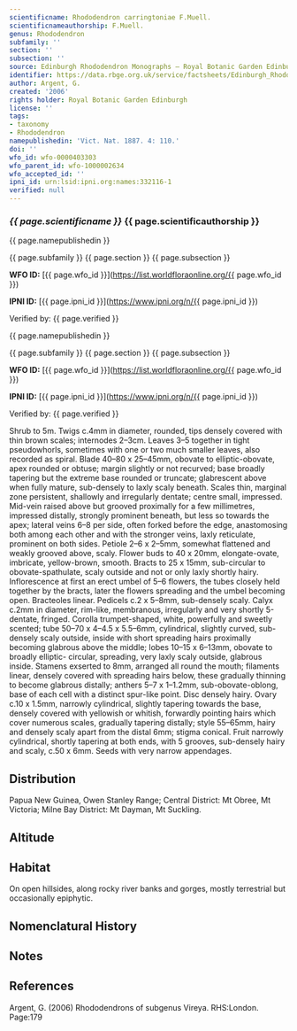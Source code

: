 ```yaml
---
scientificname: Rhododendron carringtoniae F.Muell.
scientificnameauthorship: F.Muell.
genus: Rhododendron
subfamily: ''
section: ''
subsection: ''
source: Edinburgh Rhododendron Monographs – Royal Botanic Garden Edinburgh
identifier: https://data.rbge.org.uk/service/factsheets/Edinburgh_Rhododendron_Monographs.xhtml
author: Argent, G.
created: '2006'
rights holder: Royal Botanic Garden Edinburgh
license: ''
tags:
- taxonomy
- Rhododendron
namepublishedin: 'Vict. Nat. 1887. 4: 110.'
doi: ''
wfo_id: wfo-0000403303
wfo_parent_id: wfo-1000002634
wfo_accepted_id: ''
ipni_id: urn:lsid:ipni.org:names:332116-1
verified: null
---
```

### _{{ page.scientificname }}_ {{ page.scientificauthorship }}
 {{ page.namepublishedin }}

{{ page.subfamily }} {{ page.section }} {{ page.subsection }}

**WFO ID:** [{{ page.wfo_id }}](https://list.worldfloraonline.org/{{ page.wfo_id }})

**IPNI ID:** [{{ page.ipni_id }}](https://www.ipni.org/n/{{ page.ipni_id }})

Verified by: {{ page.verified }}

 {{ page.namepublishedin }}

{{ page.subfamily }} {{ page.section }} {{ page.subsection }}

**WFO ID:** [{{ page.wfo_id }}](https://list.worldfloraonline.org/{{ page.wfo_id }})

**IPNI ID:** [{{ page.ipni_id }}](https://www.ipni.org/n/{{ page.ipni_id }})

Verified by: {{ page.verified }}



Shrub to 5m. Twigs c.4mm in diameter, rounded, tips densely covered with thin brown scales; internodes 2–3cm. Leaves 3–5 together in tight pseudowhorls, sometimes with one or two much smaller leaves, also recorded as spiral. Blade 40–80 x 25–45mm, obovate to elliptic-obovate, apex rounded or obtuse; margin slightly or not recurved; base broadly tapering but the extreme base rounded or truncate; glabrescent above when fully mature, sub-densely to laxly scaly beneath. Scales thin, marginal zone persistent, shallowly and irregularly dentate; centre small, impressed. Mid-vein raised above but grooved proximally for a few millimetres, impressed distally, strongly prominent beneath, but less so towards the apex; lateral veins 6–8 per side, often forked before the edge, anastomosing both among each other and with the stronger veins, laxly reticulate, prominent on both sides. Petiole 2–6 x 2–5mm, somewhat flattened and weakly grooved above, scaly. Flower buds to 40 x 20mm, elongate-ovate, imbricate, yellow-brown, smooth. Bracts to 25 x 15mm, sub-circular to obovate-spathulate, scaly outside and not or only laxly shortly hairy. Inflorescence at first an erect umbel of 5–6 flowers, the tubes closely held together by the bracts, later the flowers spreading and the umbel becoming open. Bracteoles linear. Pedicels c.2 x 5–8mm, sub-densely scaly. Calyx c.2mm in diameter, rim-like, membranous, irregularly and very shortly 5-dentate, fringed. Corolla trumpet-shaped, white, powerfully and sweetly scented; tube 50–70 x 4–4.5 x 5.5–6mm, cylindrical, slightly curved, sub-densely scaly outside, inside with short spreading hairs proximally becoming glabrous above the middle; lobes 10–15 x 6–13mm, obovate to broadly elliptic- circular, spreading, very laxly scaly outside, glabrous inside. Stamens exserted to 8mm, arranged all round the mouth; filaments linear, densely covered with spreading hairs below, these gradually thinning to become glabrous distally; anthers 5–7 x 1–1.2mm, sub-obovate-oblong, base of each cell with a distinct spur-like point. Disc densely hairy. Ovary c.10 x 1.5mm, narrowly cylindrical, slightly tapering towards the base, densely covered with yellowish or whitish, forwardly pointing hairs which cover numerous scales, gradually tapering distally; style 55–65mm, hairy and densely scaly apart from the distal 6mm; stigma conical. Fruit narrowly cylindrical, shortly tapering at both ends, with 5 grooves, sub-densely hairy and scaly, c.50 x 6mm. Seeds with very narrow appendages.

## Distribution
Papua New Guinea, Owen Stanley Range; Central District: Mt Obree, Mt Victoria; Milne Bay District: Mt Dayman, Mt Suckling.

## Altitude


## Habitat
On open hillsides, along rocky river banks and gorges, mostly terrestrial but occasionally epiphytic.

## Nomenclatural History

                       
## Notes


## References

Argent, G. (2006) Rhododendrons of subgenus Vireya. RHS:London. Page:179
